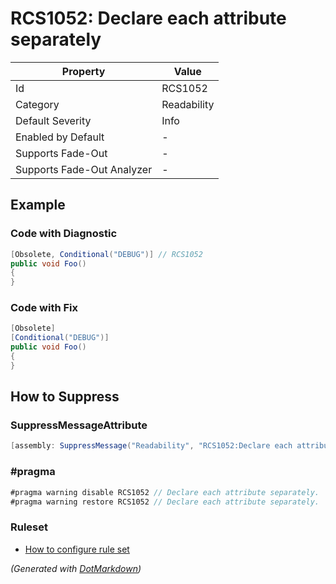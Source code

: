 # RCS1052: Declare each attribute separately

| Property                    | Value       |
| --------------------------- | ----------- |
| Id                          | RCS1052     |
| Category                    | Readability |
| Default Severity            | Info        |
| Enabled by Default          | \-          |
| Supports Fade\-Out          | \-          |
| Supports Fade\-Out Analyzer | \-          |

## Example

### Code with Diagnostic

```csharp
[Obsolete, Conditional("DEBUG")] // RCS1052
public void Foo()
{
}
```

### Code with Fix

```csharp
[Obsolete]
[Conditional("DEBUG")]
public void Foo()
{
}
```

## How to Suppress

### SuppressMessageAttribute

```csharp
[assembly: SuppressMessage("Readability", "RCS1052:Declare each attribute separately.", Justification = "<Pending>")]
```

### \#pragma

```csharp
#pragma warning disable RCS1052 // Declare each attribute separately.
#pragma warning restore RCS1052 // Declare each attribute separately.
```

### Ruleset

* [How to configure rule set](../HowToConfigureAnalyzers.md)

*\(Generated with [DotMarkdown](http://github.com/JosefPihrt/DotMarkdown)\)*